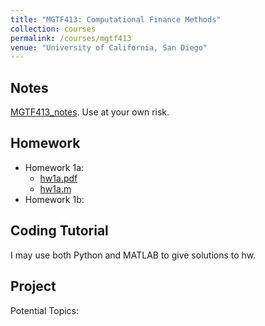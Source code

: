 ```yaml
---
title: "MGTF413: Computational Finance Methods"
collection: courses
permalink: /courses/mgtf413
venue: "University of California, San Diego"
---
```


## Notes
[MGTF413_notes](../files/Notes/MGTF413_notes.pdf). Use at your own risk.

## Homework
+ Homework 1a:
  + [hw1a.pdf](../files/Courses/mgtf413/hw1a.pdf)
  + [hw1a.m](../files/Courses/mgtf413/hw1a.m)
+ Homework 1b:

## Coding Tutorial
I may use both Python and MATLAB to give solutions to hw.

## Project
Potential Topics: